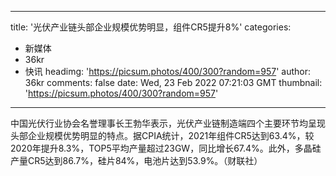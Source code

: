 
---
title: '光伏产业链头部企业规模优势明显，组件CR5提升8%'
categories: 
 - 新媒体
 - 36kr
 - 快讯
headimg: 'https://picsum.photos/400/300?random=957'
author: 36kr
comments: false
date: Wed, 23 Feb 2022 07:21:03 GMT
thumbnail: 'https://picsum.photos/400/300?random=957'
---

<div>   
中国光伏行业协会名誉理事长王勃华表示，光伏产业链制造端四个主要环节均呈现头部企业规模优势明显的特点。据CPIA统计，2021年组件CR5达到63.4%，较2020年提升8.3%，TOP5平均产量超过23GW，同比增长67.4%。此外，多晶硅产量CR5达到86.7%，硅片84%，电池片达到53.9%。（财联社）  
</div>
            